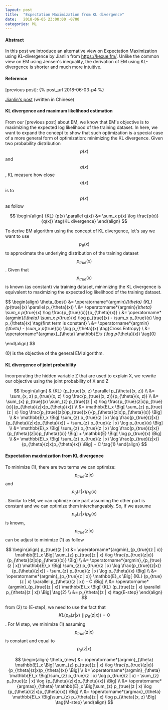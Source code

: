 ```yaml
---
layout: post
title:  "Expectation Maximization from KL divergence"
date:   2018-06-05 23:00:00 -0700
categories: ML
---
```


#### __Abstract__
In this post we introduce an alternative view on Expectation Maximization using KL-divergence by Jianlin from 
<https://kexue.fm/>. Unlike the common view on EM using Jensen's inequality, the derivation of EM using KL-divergence 
is shorter and much more intuitive. 

#### __Reference__
[Jianlin's post]: https://kexue.fm/archives/5239
[previous post]: {% post_url 2018-06-03-p4 %}

[Jianlin's post] (written in Chinese)

#### __KL divergence and maximum likelihood estimation__
From our [previous post] about EM, 
we know that EM's objective is to maximizing the expected log likelihood of the training dataset. 
In here, we want to expand the concept to show that 
such optimization is a special case of a more general form of optimization: minimizing the KL divergence.
Given two probability distribution $$p(x)$$ and $$q(x)$$, KL measure how close $$q(x)$$ is to $$p(x)$$ as follow

$$
\begin{align}
    {KL} (p(x) \parallel q(x)) &= \sum_x p(x) \log \frac{p(x)}{q(x)} \tag{KL divergence}
\end{align}
$$

To derive EM algorithm using the concept of KL divergence, 
let's say we want to use $$p_{\theta}(x)$$ to approximate the underlying distribution of the training dataset $$p_{true}(x)$$. 
Given that $$p_{true}(x)$$ is known (as constant) via training dataset, 
minimizing the KL divergence is equivalent to maximizing the expected log likelihood of the training dataset.

$$
\begin{align}
    \theta_{best} &= \operatorname*{argmin}_{\theta} {KL} (p_{true}(x) \parallel p_{\theta}(x)) \\
                  &= \operatorname*{argmin}_{\theta} \sum_x p_{true}(x) \log \frac{p_{true}(x)}{p_{\theta}(x)} \\
                  &= \operatorname*{argmin}_{\theta} \sum_x p_{true}(x) \log p_{true}(x) - \sum_x p_{true}(x) \log p_{\theta}(x) \tag{first term is constant} \\
                  &= \operatorname*{argmin}_{\theta} - \sum_x p_{true}(x) \log p_{\theta}(x) \tag{Cross Entropy} \\
                  &= \operatorname*{argmax}_{\theta} \mathbb{E}_x (\log p_{\theta}(x)) \tag{0}
                  
\end{align}
$$

(0) is the objective of the general EM algorithm.

#### __KL divergence of joint probability__
Incorporating the hidden variable Z that are used to explain X, we rewrite our objective using the joint probability of X and Z

$$
\begin{align}
    & {KL} (p_{true}(x, z) \parallel p_{\theta}(x, z)) \\
    &= \sum_{x, z} p_{true}(x, z) \log \frac{p_{true}(x, z)}{p_{\theta}(x, z)} \\
    &= \sum_{x} p_{true}(x) \sum_{z} p_{true}(z | x) \log \frac{p_{true}(z|x)p_{true}(x)}{p_{\theta}(z|x)p_{\theta}(x)} \\
    &= \mathbb{E}_x \Big[ \sum_{z} p_{true}(z | x) \log \frac{p_{true}(z|x)p_{true}(x)}{p_{\theta}(z|x)p_{\theta}(x)} \Big] \\
    &= \mathbb{E}_x \Big[ \sum_{z} p_{true}(z | x) \log \frac{p_{true}(z|x)}{p_{\theta}(z|x)p_{\theta}(x)} + \sum_{z} p_{true}(z | x) \log p_{true}(x) \Big] \\
    &= \mathbb{E}_x \Big[ \sum_{z} p_{true}(z | x) \log \frac{p_{true}(z|x)}{p_{\theta}(z|x)p_{\theta}(x)} \Big] + \mathbb{E} \Big[ \log p_{true}(x) \Big] \\
    &= \mathbb{E}_x \Big[ \sum_{z} p_{true}(z | x) \log \frac{p_{true}(z|x)}{p_{\theta}(z|x)p_{\theta}(x)} \Big] + C \tag{1}
\end{align}
$$

#### __Expectation maximization from KL divergence__

To minimize (1), there are two terms we can optimize: $$p_{true}(z | x)$$ and $$p_{\theta}(z|x)p_{\theta}(x)$$. 
Similar to EM, we can optimize one part assuming the other part is constant and we can optimize them interchangeably.
So, if we assume $$p_{\theta}(z|x)p_{\theta}(x)$$ is known, $$p_{true}(z | x)$$ can be adjust to minimize (1) as follow

$$
\begin{align}
    p_{true}(z | x) &= \operatorname*{argmin}_{p_{true}(z | x)} \mathbb{E}_x \Big[ \sum_{z} p_{true}(z | x) \log \frac{p_{true}(z|x)}{p_{\theta}(z|x)p_{\theta}(x)} \Big] \\
                    &= \operatorname*{argmin}_{p_{true}(z | x)} \mathbb{E}_x \Big[ \sum_{z} p_{true}(z | x) \log \frac{p_{true}(z|x)}{p_{\theta}(z|x)} - \sum_{z} p_{true}(z | x) \log p_{\theta}(x) \Big] \\
                    &= \operatorname*{argmin}_{p_{true}(z | x)} \mathbb{E}_x \Big[ {KL} (p_{true}(z | x) \parallel p_{\theta}(z | x)) - C \Big] \\
                    &= \operatorname*{argmin}_{p_{true}(z | x)} \mathbb{E}_x \Big[ {KL} (p_{true}(z | x) \parallel p_{\theta}(z | x)) \Big] \tag{2} \\
                    &=  p_{\theta}(z | x) \tag{E-step}
\end{align}
$$

from (2) to (E-step), we need to use the fact that $${KL}(p_{\theta}(z \vert x) \parallel p_{\theta}(z \vert x)) = 0$$.
For M step, we minimize (1) assuming $$p_{true}(z \vert x)$$ is constant and equal to $$p_{\theta}(z \vert x)$$

$$
\begin{align}
    \theta_{new} &= \operatorname*{argmin}_{\theta} \mathbb{E}_x \Big[ \sum_{z} p_{true}(z | x) \log \frac{p_{true}(z|x)}{p_{\theta}(z|x)p_{\theta}(x)} \Big] \\
                 &= \operatorname*{argmin}_{\theta} \mathbb{E}_x \Big[\sum_{z} p_{true}(z | x) \log p_{true}(z | x) - \sum_{z} p_{true}(z | x) \log {p_{\theta}(z|x)p_{\theta}(x)} \Big] \\
                 &= \operatorname*{argmax}_{\theta} \mathbb{E}_x \Big[\sum_{z} p_{true}(z | x) \log {p_{\theta}(z|x)p_{\theta}(x)} \Big] \\
                 &= \operatorname*{argmax}_{\theta} \mathbb{E}_x \Big[\sum_{z} p_{\theta}(z | x) \log p_{\theta}(x, z) \Big] \tag{M-step}
\end{align}
$$






































